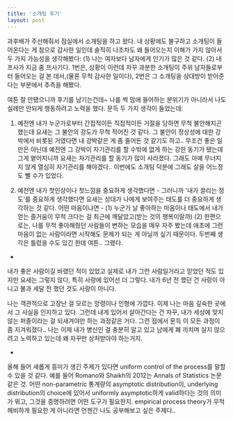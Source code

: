 ```yaml
---
title: '소개팅 후기'
layout: post
---
```


과후배가 주선해줘서 잠실에서 소개팅을 하고 왔다. 내 상황에도 불구하고 소개팅이 들어온다는 게 참으로 감사한 일인데 솔직히 나조차도 왜 들어오는지 이해가 가지 않아서 두 가지 가능성을 생각해봤다: (1) 나는 여자보다 남자에게 인기가 많은 것 같다. (2) 내 프사가 지금 좀 프사기다. 1번은, 상황이 이런데 자꾸 과분한 소개팅이 주위 남자들로부터 들어오는 걸 본 데서,(물론 무척 감사한 일이다), 2번은 그 소개팅을 상대방이 받아준다는 부분에서 추측을 해봤다.

여튼 잘 안됐으니까 후기를 남기는건데~ 나를 썩 맘에 들어하는 분위기가 아니라서 나도 실례만 안되게 행동하려고 노력을 했다. 문득 두 가지 생각이 들었는데:

1. 예전엔 내가 누군가로부터 간접적이든 직접적이든 거절을 당하면 무척 불안해지곤 했는데 요새는 그 불안의 강도가 무척 적어진 것 같다. 그 불안이 정상성에 대한 강박에서 비롯된 거였다면 내 강박같은 게 좀 줄어든 것 같기도 하고.. 무조건 좋은 일만은 아닌데 예전엔 그 강박이 자기관리를 할 수밖에 없게 하는 강한 동기가 됐는데 그게 옅어지니까 요새는 자기관리를 할 동기가 많이 사라졌다. 그래도 아예 무너지지 않게 열심히 자기관리를 해야겠다.. 이번에도 소개팅 덕분에 그래도 살을 어느정도 뺄 수가 있었다.

2. 예전엔 내가 첫인상이나 첫느낌을 중요하게 생각했다면 - 그러니까 '내가 끌리는 정도'를 중요하게 생각했다면 요새는 상대가 나에게 보여주는 태도를 더 중요하게 생각하는 것 같다. 어떤 마음이냐면 - (1) 누군가 날 좋아하는 마음이나 태도에서 내가 얻는 즐거움이 무척 크다는 걸 최근에 깨달았고(받는 것의 행복이랄까) (2) 한편으로는, 나를 무척 좋아해줬던 사람들이 변하는 모습을 매우 자주 봤는데 애초에 그런 마음이 없는 사람이라면 시작해도 문제가 되는 게 아닐까 싶기 때문이다. 두번째 생각은 틀렸을 수도 있긴 한데 여튼.. 그랬다.

-

내가 좋은 사람이길 바랬던 적이 있었고 실제로 내가 그런 사람일거라고 믿었던 적도 있지만 요새는 그렇지 않다, 특히 사랑에 있어선 더 그렇다. 내가 6년 전 했던 건 사랑이 아니고 불과 세달 전 했던 것도 사랑이 아니다. 

나는 객관적으로 고장난 걸 모르는 망령이나 인형에 가깝다. 이제 나는 마음 깊숙한 곳에서 그 사실을 인지하고 있다. 그런데 내게 있어서 살아간다는 건 자꾸, 내가 세상에 맞지 않는 퍼즐이라는 걸 되새겨야만 하는 과정같은 거다. 그런 점에서 문득 이 모든 과정이 좀 지겨워졌다.. 나는 이제 내가 병신인 걸 충분히 알고 있고 남에게 폐 끼치며 살지 않으려고 노력하고 있는데 왜 자꾸만 상처받아야 하는거지.

-

올해 들어 새롭게 흥미가 생긴 주제가 있다면 uniform control of the process를 말할 수 있을 것 같다. 예를 들어 Romano와 Shaikh의 2012는 Annals of Statistics 논문 같은 것. 어떤 non-parametric 통계량의 asymptotic distribution이, underlying distribution의 choice에 있어서 uniformly asymptotic하게 valid하다는 것의 의미가 뭐고, 그것을 증명하려면 어떤 도구가 필요한지. empirical process theory가 무척 헤비하게 필요한 게 아니라면 언젠간 나도 공부해보고 싶은 주제다..
